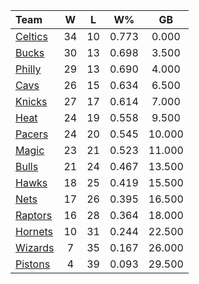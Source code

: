 | Team                            |  W  |  L  |  W%   |   GB   |
|:--------------------------------|:---:|:---:|:-----:|:------:|
| [Celtics](/r/bostonceltics)     | 34  | 10  | 0.773 | 0.000  |
| [Bucks](/r/MkeBucks)            | 30  | 13  | 0.698 | 3.500  |
| [Philly](/r/sixers)             | 29  | 13  | 0.690 | 4.000  |
| [Cavs](/r/clevelandcavs)        | 26  | 15  | 0.634 | 6.500  |
| [Knicks](/r/NYKnicks)           | 27  | 17  | 0.614 | 7.000  |
| [Heat](/r/heat)                 | 24  | 19  | 0.558 | 9.500  |
| [Pacers](/r/pacers)             | 24  | 20  | 0.545 | 10.000 |
| [Magic](/r/OrlandoMagic)        | 23  | 21  | 0.523 | 11.000 |
| [Bulls](/r/chicagobulls)        | 21  | 24  | 0.467 | 13.500 |
| [Hawks](/r/AtlantaHawks)        | 18  | 25  | 0.419 | 15.500 |
| [Nets](/r/GoNets)               | 17  | 26  | 0.395 | 16.500 |
| [Raptors](/r/torontoraptors)    | 16  | 28  | 0.364 | 18.000 |
| [Hornets](/r/CharlotteHornets)  | 10  | 31  | 0.244 | 22.500 |
| [Wizards](/r/washingtonwizards) |  7  | 35  | 0.167 | 26.000 |
| [Pistons](/r/DetroitPistons)    |  4  | 39  | 0.093 | 29.500 |
